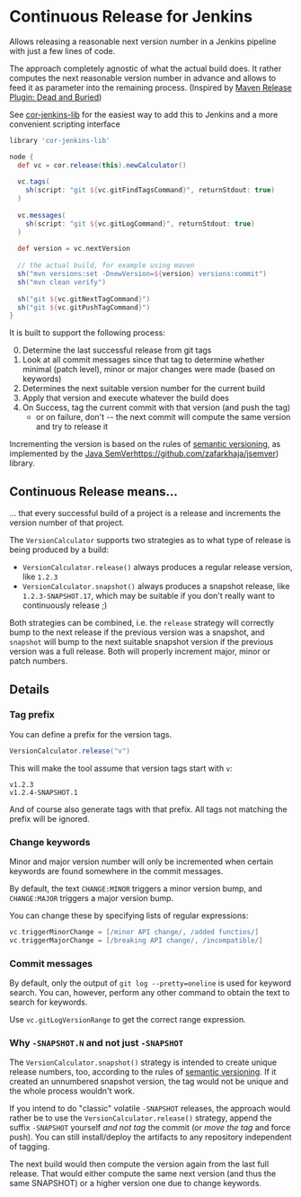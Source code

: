 # Continuous Release for Jenkins

Allows releasing a reasonable next version number in a
 Jenkins pipeline with just a few lines of code.

The approach completely agnostic of what the actual build does.
It rather computes the next reasonable version number in advance and allows to feed it as parameter
into the remaining process. (Inspired by [Maven Release Plugin: Dead and Buried](https://axelfontaine.com/blog/dead-burried.html))

See [cor-jenkins-lib](https://github.com/richard-voss/cor-jenkins-lib) for the easiest
way to add this to Jenkins and a more convenient scripting interface

```groovy
library 'cor-jenkins-lib'

node {
  def vc = cor.release(this).newCalculator()
   
  vc.tags(
    sh(script: "git ${vc.gitFindTagsCommand}", returnStdout: true)
  )
  
  vc.messages(
    sh(script: "git ${vc.gitLogCommand}", returnStdout: true)
  )
  
  def version = vc.nextVersion
  
  // the actual build, for example using maven
  sh("mvn versions:set -DnewVersion=${version} versions:commit")
  sh("mvn clean verify")
  
  sh("git ${vc.gitNextTagCommand}")
  sh("git ${vc.gitPushTagCommand}")
}
```

It is built to support the following process:

0. Determine the last successful release from git tags
0. Look at all commit messages since that tag to determine whether
    minimal (patch level), minor or major changes were made (based on keywords)
0. Determines the next suitable version number for the current build
0. Apply that version and execute whatever the build does
0. On Success, tag the current commit with that version (and push the tag)
    * or on failure, don't -- the next commit will compute the same version and try to release it

Incrementing the version is based on the rules of [semantic versioning](https://semver.org/),
as implemented by the [Java SemVer]()https://github.com/zafarkhaja/jsemver) library.

## Continuous Release means...

... that every successful build of a project is a release and increments
the version number of that project.

The `VersionCalculator` supports two strategies as to what type of release
is being produced by a build:

* `VersionCalculator.release()` always produces a regular release version, like `1.2.3`
* `VersionCalculator.snapshot()` always produces a snapshot release, like `1.2.3-SNAPSHOT.17`, which may
  be suitable if you don't really want to continuously release ;)

Both strategies can be combined, i.e. the `release` strategy will
correctly bump to the next release if the previous version was a snapshot,
and `snapshot` will bump to the next suitable snapshot version
if the previous version was a full release.
Both will properly increment major, minor or patch numbers.

## Details

### Tag prefix

You can define a prefix for the version tags.

```groovy
VersionCalculator.release("v")
```

This will make the tool assume that version tags start with `v`:

    v1.2.3
    v1.2.4-SNAPSHOT.1

And of course also generate tags with that prefix. All tags not matching
the prefix will be ignored.

### Change keywords

Minor and major version number will only be incremented when certain
keywords are found somewhere in the commit messages.

By default, the text `CHANGE:MINOR` triggers a minor version bump, and
`CHANGE:MAJOR` triggers a major version bump.

You can change these by specifying lists of regular expressions:

```groovy
vc.triggerMinorChange = [/minor API change/, /added functios/]
vc.triggerMajorChange = [/breaking API change/, /incompatible/]
```

### Commit messages

By default, only the output of `git log --pretty=oneline` is used for keyword search.
You can, however, perform any other command to obtain the text to search for keywords.

Use `vc.gitLogVersionRange` to get the correct range expression.

### Why `-SNAPSHOT.N` and not just `-SNAPSHOT`

The `VersionCalculator.snapshot()` strategy is intended to create unique release
numbers, too, according to the rules of [semantic versioning](https://semver.org/).
If it created an unnumbered snapshot version, the tag would not be unique and the whole
process wouldn't work.

If you intend to do "classic" volatile `-SNAPSHOT` releases, the approach would
rather be to use the `VersionCalculator.release()` strategy, append the suffix `-SNAPSHOT`
yourself _and not tag_ the commit (or _move the tag_ and force push).
You can still install/deploy the artifacts to any repository independent of tagging.

The next build would then compute the version again from the last full release.
That would either compute the same next version (and thus the same SNAPSHOT)
 or a higher version one due to change keywords.